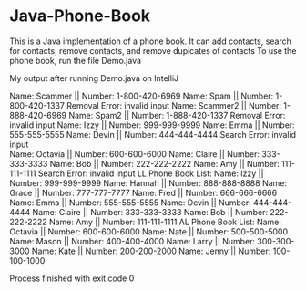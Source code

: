 # Java-Phone-Book
This is a Java implementation of a phone book. It can add contacts, search for contacts, remove contacts, and remove dupicates of contacts
To use the phone book, run the file Demo.java

My output after running Demo.java on IntelliJ

Name: Scammer ||  Number: 1-800-420-6969
Name: Spam ||  Number: 1-800-420-1337
Removal Error: invalid input
Name: Scammer2 ||  Number: 1-888-420-6969
Name: Spam2 ||  Number: 1-888-420-1337
Removal Error: invalid input
Name: Izzy ||  Number: 999-999-9999
Name: Emma ||  Number: 555-555-5555
Name: Devin ||  Number: 444-444-4444
Search Error: invalid input\
Name: Octavia ||  Number: 600-600-6000
Name: Claire ||  Number: 333-333-3333
Name: Bob ||  Number: 222-222-2222
Name: Amy ||  Number: 111-111-1111
Search Error: invalid input
LL Phone Book List:
Name: Izzy ||  Number: 999-999-9999
Name: Hannah ||  Number: 888-888-8888
Name: Grace ||  Number: 777-777-7777
Name: Fred ||  Number: 666-666-6666
Name: Emma ||  Number: 555-555-5555
Name: Devin ||  Number: 444-444-4444
Name: Claire ||  Number: 333-333-3333
Name: Bob ||  Number: 222-222-2222
Name: Amy ||  Number: 111-111-1111
AL Phone Book List:
Name: Octavia ||  Number: 600-600-6000
Name: Nate ||  Number: 500-500-5000
Name: Mason ||  Number: 400-400-4000
Name: Larry ||  Number: 300-300-3000
Name: Kate ||  Number: 200-200-2000
Name: Jenny ||  Number: 100-100-1000

Process finished with exit code 0
